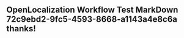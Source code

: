 <properties
ms.topic="hero-topic"
ms.test1="hero-topic"
ms.test2="test"/>

## OpenLocalization Workflow Test MarkDown 72c9ebd2-9fc5-4593-8668-a1143a4e8c6a thanks!
<!--HONumber=Mar16_HO3-->
